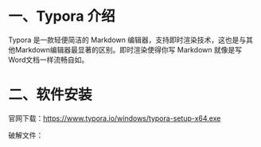 # 一、Typora 介绍

Typora 是一款轻便简洁的 Markdown 编辑器，支持即时渲染技术，这也是与其他Markdown编辑器最显著的区别。即时渲染使得你写 Markdown 就像是写Word文档一样流畅自如。

# 二、软件安装

官网下载：https://www.typora.io/windows/typora-setup-x64.exe

破解文件：


